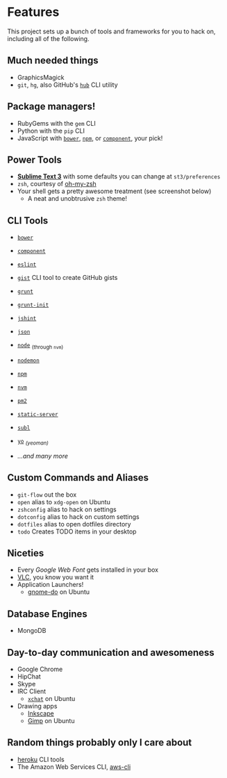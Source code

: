 # Features

This project sets up a bunch of tools and frameworks for you to hack on, including all of the following.

## Much needed things

- GraphicsMagick
- `git`, `hg`, also GitHub's [`hub`](http://hub.github.com/) CLI utility

## Package managers!

- RubyGems with the `gem` CLI
- Python with the `pip` CLI
- JavaScript with [`bower`](http://bower.io/), [`npm`](http://npmjs.org/), or [`component`](http://component.io/), your pick!

## Power Tools

- [**Sublime Text 3**](http://www.sublimetext.com/3) with some defaults you can change at `st3/preferences`
- `zsh`, courtesy of [oh-my-zsh](https://github.com/robbyrussell/oh-my-zsh "A community-driven framework for managing your zsh configuration")
- Your shell gets a pretty awesome treatment (see screenshot below)
    - A neat and unobtrusive `zsh` theme!

## CLI Tools

- [`bower`](https://github.com/bower/bower)
- [`component`](https://github.com/component/component)
- [`eslint`](https://github.com/nzakas/eslint)
- [`gist`](https://github.com/defunkt/gist) CLI tool to create GitHub gists
- [`grunt`](http://gruntjs.com/)
- [`grunt-init`](https://github.com/gruntjs/grunt-init)
- [`jshint`](http://www.jshint.com/)
- [`json`](https://github.com/zpoley/json-command)
- [`node`](http://nodejs.org) <sub>(through `nvm`)</sub>
- [`nodemon`](https://github.com/remy/nodemon)
- [`npm`](http://npmjs.org/)
- [`nvm`](https://github.com/creationix/nvm)
- [`pm2`](https://github.com/Unitech/pm2)
- [`static-server`](https://github.com/nbluis/static-server)
- [`subl`](http://www.sublimetext.com/3)
- [`yo`](https://github.com/yeoman/yo) <sub>_(yeoman)_</sub>

- _...and many more_

## Custom Commands and Aliases

- `git-flow` out the box
- `open` alias to `xdg-open` on Ubuntu
- `zshconfig` alias to hack on settings
- `dotconfig` alias to hack on custom settings
- `dotfiles` alias to open dotfiles directory
- `todo` Creates TODO items in your desktop

## Niceties

- Every _Google Web Font_ gets installed in your box
- [VLC](http://www.videolan.org/vlc/index.html), you know you want it
- Application Launchers!
    - [gnome-do](https://launchpad.net/do) on Ubuntu

## Database Engines

- MongoDB

## Day-to-day communication and awesomeness

- Google Chrome
- HipChat
- Skype
- IRC Client
    - [`xchat`](https://apps.ubuntu.com/cat/applications/precise/xchat/) on Ubuntu
- Drawing apps
    - [Inkscape](http://inkscape.org/en/)
    - [Gimp](http://www.gimp.org/) on Ubuntu

## Random things probably only I care about

- [heroku](https://toolbelt.heroku.com/) CLI tools
- The Amazon Web Services CLI, [aws-cli](http://aws.amazon.com/cli/)
